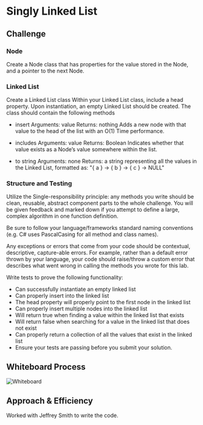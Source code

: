 # Singly Linked List

## Challenge

<!-- Description of the challenge -->
### Node

Create a Node class that has properties for the value stored in the Node, and a pointer to the next Node.

### Linked List

Create a Linked List class
Within your Linked List class, include a head property.
Upon instantiation, an empty Linked List should be created.
The class should contain the following methods

- insert
Arguments: value
Returns: nothing
Adds a new node with that value to the head of the list with an O(1) Time performance.

- includes
Arguments: value
Returns: Boolean
Indicates whether that value exists as a Node’s value somewhere within the list.

- to string
Arguments: none
Returns: a string representing all the values in the Linked List, formatted as:
"{ a } -> { b } -> { c } -> NULL"

### Structure and Testing

Utilize the Single-responsibility principle: any methods you write should be clean, reusable, abstract component parts to the whole challenge. You will be given feedback and marked down if you attempt to define a large, complex algorithm in one function definition.

Be sure to follow your language/frameworks standard naming conventions (e.g. C# uses PascalCasing for all method and class names).

Any exceptions or errors that come from your code should be contextual, descriptive, capture-able errors. For example, rather than a default error thrown by your language, your code should raise/throw a custom error that describes what went wrong in calling the methods you wrote for this lab.

Write tests to prove the following functionality:

- Can successfully instantiate an empty linked list
- Can properly insert into the linked list
- The head property will properly point to the first node in the linked list
- Can properly insert multiple nodes into the linked list
- Will return true when finding a value within the linked list that exists
- Will return false when searching for a value in the linked list that does not exist
- Can properly return a collection of all the values that exist in the linked list
- Ensure your tests are passing before you submit your solution.

## Whiteboard Process

<!-- Embedded whiteboard image -->
![Whiteboard](./../images/CC05.jpg)

## Approach & Efficiency

<!-- What approach did you take? Discuss Why. What is the Big O space/time for this approach? -->

Worked with Jeffrey Smith to write the code.

